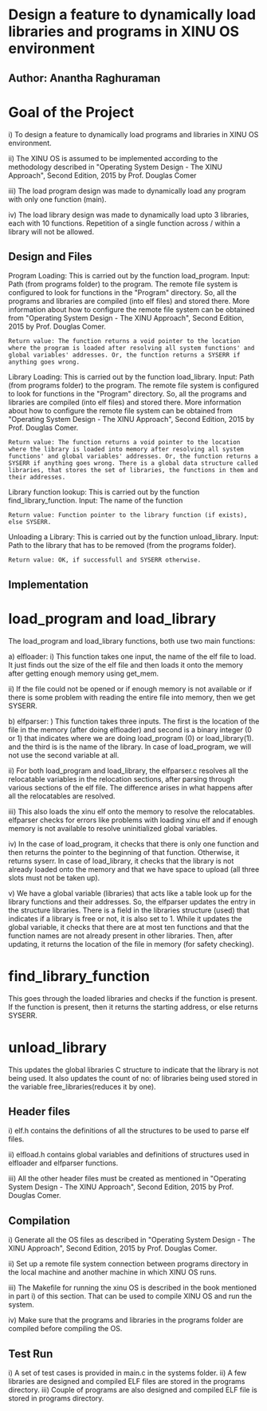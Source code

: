 Design a feature to dynamically load libraries and programs in XINU OS environment
==================================================================================

Author: Anantha Raghuraman 
--------------------------

# Goal of the Project

i) To design a feature to dynamically load programs and libraries in XINU OS environment.

ii) The XINU OS is assumed to be implemented according to the methodology described in "Operating System Design - The XINU Approach", Second Edition, 2015 by Prof. Douglas Comer

iii) The load program design was made to dynamically load any program with only one function (main). 

iv) The load library design was made to dynamically load upto 3 libraries, each with 10 functions. Repetition  of a single function across / within a library will not be allowed.


Design and Files
-----------------
Program Loading: This is carried out by the function load_program. 
	Input: Path (from programs folder) to the program. The remote file system is configured to look for functions in the "Program" directory. So, all the programs and libraries are compiled (into elf files) and stored there. More information about how to configure the remote file system can be obtained from "Operating System Design - The XINU Approach", Second Edition, 2015 by Prof. Douglas Comer.

	Return value: The function returns a void pointer to the location where the program is loaded after resolving all system functions' and global variables' addresses. Or, the function returns a SYSERR if anything goes wrong.

Library Loading: This is carried out by the function load_library. 
	Input: Path (from programs folder) to the program. The remote file system is configured to look for functions in the "Program" directory. So, all the programs and libraries are compiled (into elf files) and stored there. More information about how to configure the remote file system can be obtained from "Operating System Design - The XINU Approach", Second Edition, 2015 by Prof. Douglas Comer.

	Return value: The function returns a void pointer to the location where the library is loaded into memory after resolving all system functions' and global variables' addresses. Or, the function returns a SYSERR if anything goes wrong. There is a global data structure called libraries, that stores the set of libraries, the functions in them and their addresses.

Library function lookup: This is carried out by the function find_library_function.
	Input: The name of the function

	Return value: Function pointer to the library function (if exists), else SYSERR. 

Unloading a Library: This is carried out by the function unload_library.
	Input: Path to the library that has to be removed (from the programs folder).

	Return value: OK, if successfull and SYSERR otherwise.


Implementation
--------------

# load_program and load_library

The load_program and load_library functions, both use two main functions:

a) elfloader: 
i) This function takes one input, the name of the elf file to load. It just finds out the size of the elf file and then loads it onto the memory after getting enough memory using get_mem. 

ii) If the file could not be opened or if enough memory is not available or if there is some problem with reading the entire file into memory, then we get SYSERR.

b) elfparser: 
) This function takes three inputs. The first is the location of the file in the memory (after doing elfloader) and second is a binary integer (0 or 1) that indicates where we are doing load_program (0) or load_library(1). and the third is is the name of the library. In case of load_program, we will not use the second variable at all. 

ii) For both load_program and load_library, the elfparser.c resolves all the relocatable variables in the relocation sections, after parsing through various sections of the elf file. The difference arises in what happens after all the relocatables are resolved.

iii) This also loads the xinu elf onto the memory to resolve the relocatables. elfparser checks for errors like problems with loading xinu elf and if enough memory is not available to resolve uninitialized global variables. 

iv) In the case of load_program, it checks that there is only one function and then returns the pointer to the beginning of that function. Otherwise, it returns syserr. In case of load_library, it checks that the library is not already loaded onto the memory and that we have space to upload (all three slots must not be taken up). 

v) We have a global variable (libraries) that acts like a table look up for the library functions and their addresses. So, the elfparser updates the entry in the structure libraries. There is a field in the libraries structure (used) that indicates if a library is free or not, it is also set to 1. While it updates the global variable, it checks that there are at most ten functions and that the function names are not already present in other libraries. Then, after updating, it returns the location of the file in memory (for safety checking).

# find_library_function
This goes through the loaded libraries and checks if the function is present. If the function is present, then it returns the starting address, or else returns SYSERR.

# unload_library
This updates the global libraries C structure to indicate that the library is not being used. It also updates the count of no: of libraries being used stored in the variable free_libraries(reduces it by one).


Header files
------------
i) elf.h contains the definitions of all the structures to be used to parse elf files.

ii) elfload.h contains global variables and definitions of structures used in elfloader and elfparser functions.

iii) All the other header files must be created as mentioned in "Operating System Design - The XINU Approach", Second Edition, 2015 by Prof. Douglas Comer.

Compilation
-----------
i) Generate all the OS files as described in "Operating System Design - The XINU Approach", Second Edition, 2015 by Prof. Douglas Comer. 

ii) Set up a remote file system connection between programs directory in the local machine and another machine in which XINU OS runs.

iii) The Makefile for running the xinu OS is described in the book mentioned in part i) of this section. That can be used to compile XINU OS and run the system.

iv) Make sure that the programs and libraries in the programs folder are compiled before compiling the OS.


Test Run
--------
i) A set of test cases is provided in main.c in the systems folder. 
ii) A few libraries are designed and compiled ELF files are stored in the programs directory.
iii) Couple of programs are also designed and compiled ELF file is stored in programs directory.

